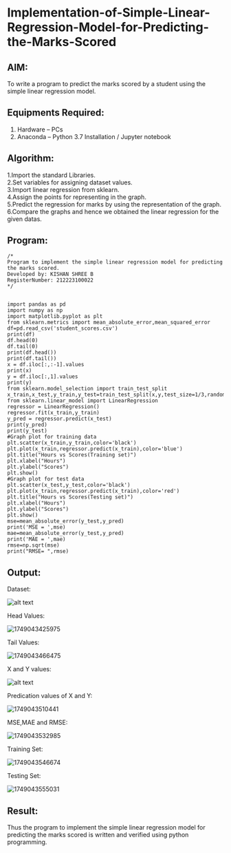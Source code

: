 # Implementation-of-Simple-Linear-Regression-Model-for-Predicting-the-Marks-Scored

## AIM:
To write a program to predict the marks scored by a student using the simple linear regression model.

## Equipments Required:
1. Hardware – PCs
2. Anaconda – Python 3.7 Installation / Jupyter notebook

## Algorithm:

1.Import the standard Libraries.<br>
2.Set variables for assigning dataset values.<br>
3.Import linear regression from sklearn.<br>
4.Assign the points for representing in the graph.<br>
5.Predict the regression for marks by using the representation of the graph.<br>
6.Compare the graphs and hence we obtained the linear regression for the given datas.<br>

## Program:
```
/*
Program to implement the simple linear regression model for predicting the marks scored.
Developed by: KISHAN SHREE B
RegisterNumber: 212223100022
*/


import pandas as pd
import numpy as np
import matplotlib.pyplot as plt
from sklearn.metrics import mean_absolute_error,mean_squared_error
df=pd.read_csv('student_scores.csv')
print(df)
df.head(0)
df.tail(0)
print(df.head())
print(df.tail())
x = df.iloc[:,:-1].values
print(x)
y = df.iloc[:,1].values
print(y)
from sklearn.model_selection import train_test_split
x_train,x_test,y_train,y_test=train_test_split(x,y,test_size=1/3,random_state=0)
from sklearn.linear_model import LinearRegression
regressor = LinearRegression()
regressor.fit(x_train,y_train)
y_pred = regressor.predict(x_test)
print(y_pred)
print(y_test)
#Graph plot for training data
plt.scatter(x_train,y_train,color='black')
plt.plot(x_train,regressor.predict(x_train),color='blue')
plt.title("Hours vs Scores(Training set)")
plt.xlabel("Hours")
plt.ylabel("Scores")
plt.show()
#Graph plot for test data
plt.scatter(x_test,y_test,color='black')
plt.plot(x_train,regressor.predict(x_train),color='red')
plt.title("Hours vs Scores(Testing set)")
plt.xlabel("Hours")
plt.ylabel("Scores")
plt.show()
mse=mean_absolute_error(y_test,y_pred)
print('MSE = ',mse)
mae=mean_absolute_error(y_test,y_pred)
print('MAE = ',mae)
rmse=np.sqrt(mse)
print("RMSE= ",rmse)

```

## Output:
Dataset:

![alt text](image.png)

Head Values:

![1749043425975](image/README/1749043425975.png)

Tail Values:

![1749043466475](image/README/1749043466475.png)

X and Y values:

![alt text](image-1.png)

Predication values of X and Y:

![1749043510441](image/README/1749043510441.png)

MSE,MAE and RMSE:

![1749043532985](image/README/1749043532985.png)

Training Set:

![1749043546674](image/README/1749043546674.png)

Testing Set:

![1749043555031](image/README/1749043555031.png)

## Result:
Thus the program to implement the simple linear regression model for predicting the marks scored is written and verified using python programming.
